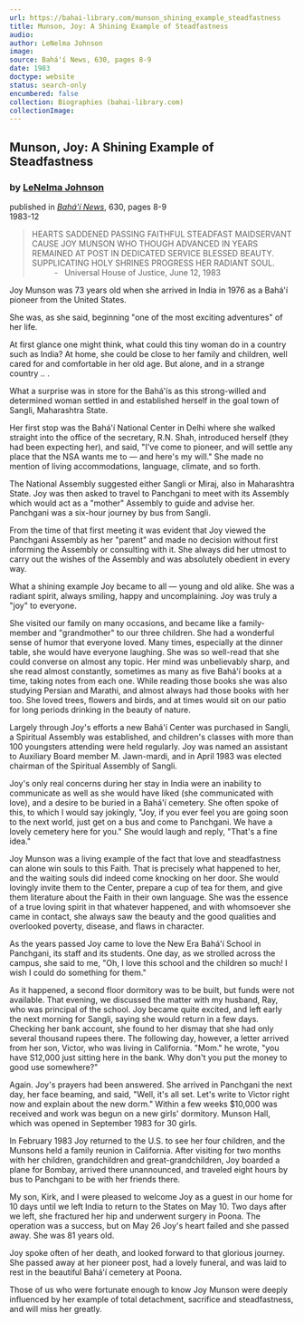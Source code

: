 ```yaml
---
url: https://bahai-library.com/munson_shining_example_steadfastness
title: Munson, Joy: A Shining Example of Steadfastness
audio: 
author: LeNelma Johnson
image: 
source: Bahá'í News, 630, pages 8-9
date: 1983
doctype: website
status: search-only
encumbered: false
collection: Biographies (bahai-library.com)
collectionImage: 
---
```



## Munson, Joy: A Shining Example of Steadfastness

### by [LeNelma Johnson](https://bahai-library.com/author/LeNelma+Johnson)

published in [_Bahá'í News_](https://bahai-library.com/series/BN), 630, pages 8-9  
1983-12


> HEARTS SADDENED PASSING FAITHFUL STEADFAST MAIDSERVANT CAUSE JOY MUNSON WHO THOUGH ADVANCED IN YEARS REMAINED AT POST IN DEDICATED SERVICE BLESSED BEAUTY. SUPPLICATING HOLY SHRINES PROGRESS HER RADIANT SOUL.  
>           \-   Universal House of Justice, June 12, 1983

Joy Munson was 73 years old when she arrived in India in 1976 as a Bahá'í pioneer from the United States.

She was, as she said, beginning "one of the most exciting adventures" of her life.

At first glance one might think, what could this tiny woman do in a country such as India? At home, she could be close to her family and children, well cared for and comfortable in her old age. But alone, and in a strange country .. .

What a surprise was in store for the Bahá'ís as this strong-willed and determined woman settled in and established herself in the goal town of Sangli, Maharashtra State.

Her first stop was the Bahá'í National Center in Delhi where she walked straight into the office of the secretary, R.N. Shah, introduced herself (they had been expecting her), and said, "I've come to pioneer, and will settle any place that the NSA wants me to — and here's my will." She made no mention of living accommodations, language, climate, and so forth.

The National Assembly suggested either Sangli or Miraj, also in Maharashtra State. Joy was then asked to travel to Panchgani to meet with its Assembly which would act as a "mother" Assembly to guide and advise her. Panchgani was a six-hour journey by bus from Sangli.

From the time of that first meeting it was evident that Joy viewed the Panchgani Assembly as her "parent" and made no decision without first informing the Assembly or consulting with it. She always did her utmost to carry out the wishes of the Assembly and was absolutely obedient in every way.

What a shining example Joy became to all — young and old alike. She was a radiant spirit, always smiling, happy and uncomplaining. Joy was truly a "joy" to everyone.

She visited our family on many occasions, and became like a family-member and "grandmother" to our three children. She had a wonderful sense of humor that everyone loved. Many times, especially at the dinner table, she would have everyone laughing. She was so well-read that she could converse on almost any topic. Her mind was unbelievably sharp, and she read almost constantly, sometimes as many as five Bahá'í books at a time, taking notes from each one. While reading those books she was also studying Persian and Marathi, and almost always had those books with her too. She loved trees, flowers and birds, and at times would sit on our patio for long periods drinking in the beauty of nature.

Largely through Joy's efforts a new Bahá'í Center was purchased in Sangli, a Spiritual Assembly was established, and children's classes with more than 100 youngsters attending were held regularly. Joy was named an assistant to Auxiliary Board member M. Jawn-mardi, and in April 1983 was elected chairman of the Spiritual Assembly of Sangli.

Joy's only real concerns during her stay in India were an inability to communicate as well as she would have liked (she communicated with love), and a desire to be buried in a Bahá'í cemetery. She often spoke of this, to which I would say jokingly, "Joy, if you ever feel you are going soon to the next world, just get on a bus and come to Panchgani. We have a lovely cemetery here for you." She would laugh and reply, "That's a fine idea."

Joy Munson was a living example of the fact that love and steadfastness can alone win souls to this Faith. That is precisely what happened to her, and the waiting souls did indeed come knocking on her door. She would lovingly invite them to the Center, prepare a cup of tea for them, and give them literature about the Faith in their own language. She was the essence of a true loving spirit in that whatever happened, and with whomsoever she came in contact, she always saw the beauty and the good qualities and overlooked poverty, disease, and flaws in character.

As the years passed Joy came to love the New Era Bahá'í School in Panchgani, its staff and its students. One day, as we strolled across the campus, she said to me, "Oh, I love this school and the children so much! I wish I could do something for them."

As it happened, a second floor dormitory was to be built, but funds were not available. That evening, we discussed the matter with my husband, Ray, who was principal of the school. Joy became quite excited, and left early the next morning for Sangli, saying she would return in a few days. Checking her bank account, she found to her dismay that she had only several thousand rupees there. The following day, however, a letter arrived from her son, Victor, who was living in California. "Mom." he wrote, "you have S12,000 just sitting here in the bank. Why don't you put the money to good use somewhere?"

Again. Joy's prayers had been answered. She arrived in Panchgani the next day, her face beaming, and said, "Well, it's all set. Let's write to Victor right now and explain about the new dorm." Within a few weeks $10,000 was received and work was begun on a new girls' dormitory. Munson Hall, which was opened in September 1983 for 30 girls.

In February 1983 Joy returned to the U.S. to see her four children, and the Munsons held a family reunion in California. After visiting for two months with her children, grandchildren and great-grandchildren, Joy boarded a plane for Bombay, arrived there unannounced, and traveled eight hours by bus to Panchgani to be with her friends there.

My son, Kirk, and I were pleased to welcome Joy as a guest in our home for 10 days until we left India to return to the States on May 10. Two days after we left, she fractured her hip and underwent surgery in Poona. The operation was a success, but on May 26 Joy's heart failed and she passed away. She was 81 years old.

Joy spoke often of her death, and looked forward to that glorious journey. She passed away at her pioneer post, had a lovely funeral, and was laid to rest in the beautiful Bahá'í cemetery at Poona.

Those of us who were fortunate enough to know Joy Munson were deeply influenced by her example of total detachment, sacrifice and steadfastness, and will miss her greatly.